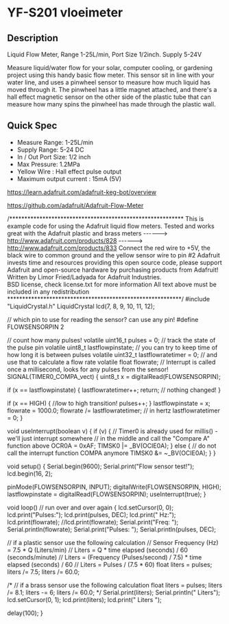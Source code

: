 # YF-S201 vloeimeter
    
## Description

Liquid Flow Meter, Range 1-25L/min, Port Size 1/2inch. Supply 5-24V

Measure liquid/water flow for your solar, computer cooling, or gardening project using this handy basic flow meter. This sensor sit in line with your water line, and uses a pinwheel sensor to measure how much liquid has moved through it. The pinwheel has a little magnet attached, and there's a hall effect magnetic sensor on the other side of the plastic tube that can measure how many spins the pinwheel has made through the plastic wall. 

## Quick Spec

- Measure Range: 1-25L/min
- Supply Range: 5-24 DC
- In / Out Port Size: 1/2 inch
- Max Pressure: 1.2MPa
- Yellow Wire : Hall effect pulse output
- Maximum output current : 15mA (5V)


https://learn.adafruit.com/adafruit-keg-bot/overview

https://github.com/adafruit/Adafruit-Flow-Meter

/**********************************************************
This is example code for using the Adafruit liquid flow meters. 
Tested and works great with the Adafruit plastic and brass meters
    ------> http://www.adafruit.com/products/828
    ------> http://www.adafruit.com/products/833
Connect the red wire to +5V, 
the black wire to common ground 
and the yellow sensor wire to pin #2
Adafruit invests time and resources providing this open source code, 
please support Adafruit and open-source hardware by purchasing 
products from Adafruit!
Written by Limor Fried/Ladyada  for Adafruit Industries.  
BSD license, check license.txt for more information
All text above must be included in any redistribution
**********************************************************/
#include "LiquidCrystal.h"
LiquidCrystal lcd(7, 8, 9, 10, 11, 12);

// which pin to use for reading the sensor? can use any pin!
#define FLOWSENSORPIN 2

// count how many pulses!
volatile uint16_t pulses = 0;
// track the state of the pulse pin
volatile uint8_t lastflowpinstate;
// you can try to keep time of how long it is between pulses
volatile uint32_t lastflowratetimer = 0;
// and use that to calculate a flow rate
volatile float flowrate;
// Interrupt is called once a millisecond, looks for any pulses from the sensor!
SIGNAL(TIMER0_COMPA_vect) {
  uint8_t x = digitalRead(FLOWSENSORPIN);
  
  if (x == lastflowpinstate) {
    lastflowratetimer++;
    return; // nothing changed!
  }
  
  if (x == HIGH) {
    //low to high transition!
    pulses++;
  }
  lastflowpinstate = x;
  flowrate = 1000.0;
  flowrate /= lastflowratetimer;  // in hertz
  lastflowratetimer = 0;
}

void useInterrupt(boolean v) {
  if (v) {
    // Timer0 is already used for millis() - we'll just interrupt somewhere
    // in the middle and call the "Compare A" function above
    OCR0A = 0xAF;
    TIMSK0 |= _BV(OCIE0A);
  } else {
    // do not call the interrupt function COMPA anymore
    TIMSK0 &= ~_BV(OCIE0A);
  }
}

void setup() {
   Serial.begin(9600);
   Serial.print("Flow sensor test!");
   lcd.begin(16, 2);
   
   pinMode(FLOWSENSORPIN, INPUT);
   digitalWrite(FLOWSENSORPIN, HIGH);
   lastflowpinstate = digitalRead(FLOWSENSORPIN);
   useInterrupt(true);
}

void loop()                     // run over and over again
{ 
  lcd.setCursor(0, 0);
  lcd.print("Pulses:"); lcd.print(pulses, DEC);
  lcd.print(" Hz:");
  lcd.print(flowrate);
  //lcd.print(flowrate);
  Serial.print("Freq: "); Serial.println(flowrate);
  Serial.print("Pulses: "); Serial.println(pulses, DEC);
  
  // if a plastic sensor use the following calculation
  // Sensor Frequency (Hz) = 7.5 * Q (Liters/min)
  // Liters = Q * time elapsed (seconds) / 60 (seconds/minute)
  // Liters = (Frequency (Pulses/second) / 7.5) * time elapsed (seconds) / 60
  // Liters = Pulses / (7.5 * 60)
  float liters = pulses;
  liters /= 7.5;
  liters /= 60.0;

/*
  // if a brass sensor use the following calculation
  float liters = pulses;
  liters /= 8.1;
  liters -= 6;
  liters /= 60.0;
*/
  Serial.print(liters); Serial.println(" Liters");
  lcd.setCursor(0, 1);
  lcd.print(liters); lcd.print(" Liters        ");
 
  delay(100);
}